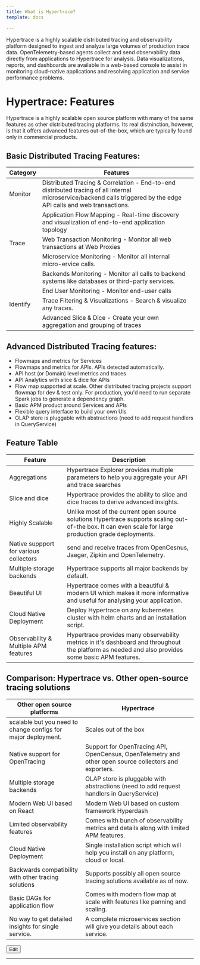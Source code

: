 ```yaml
---
title: What is Hypertrace?
template: docs

---
```

Hypertrace is a highly scalable distributed tracing and observability platform designed to ingest and analyze large volumes of production trace data. OpenTelemetry-based agents collect and send observability data directly from applications to Hypertrace for analysis. Data visualizations, reports, and dashboards are available in a web-based console to assist in monitoring cloud-native applications and resolving application and service performance problems.

# Hypertrace: Features
Hypertrace is a highly scalable open source platform with many of the same features as other distributed tracing platforms. Its real distninction, however, is that it offers advanced features out-of-the-box, which are typically found only in commercial products. 

## Basic Distributed Tracing Features:

| Category | Features                                                                                                                                                            |
| -------- | ------------------------------------------------------------------------------------------------------------------------------------------------------------------- |
| Monitor  | Distributed Tracing & Correlation - End-to-end distributed tracing of all internal microservice/backend calls triggered by the edge API calls and web transactions. |
|          | Application Flow Mapping - Real-time discovery and visualization of end-to-end application topology                                                                 |
| Trace    | Web Transaction Monitoring - Monitor all web transactions at Web Proxies                                                                                            |
|          | Microservice Monitoring - Monitor all internal micro-ervice calls.                                                                                                  |
|          | Backends Monitoring - Monitor all calls to backend systems like databases or third-party services.                                                                  |
|          | End User Monitoring - Monitor end-user calls                                                                                                                        |
| Identify | Trace Filtering & Visualizations - Search & visualize any traces.                                                                                                   |
|          | Advanced Slice & Dice - Create your own aggregation and grouping of traces                                                                                          |

## Advanced Distributed Tracing features:
- Flowmaps and metrics for Services
- Flowmaps and metrics for APIs. APIs detected automatically. 
- API host (or Domain) level metrics and traces
- API Analytics with slice & dice for APIs
- Flow map supported at scale. Other distributed tracing projects support flowmap for dev & test only. For production, you'd need to run separate Spark jobs to generate a dependency graph.
- Basic APM product around Services and APIs
- Flexible query interface to build your own UIs
- OLAP store is pluggable with abstractions (need to add request handlers in QueryService)


## Feature Table
| Feature                                | Description                                                                                                                                            |
| -------------------------------------- | ------------------------------------------------------------------------------------------------------------------------------------------------------ |
| Aggregations                           | Hypertrace Explorer provides multiple parameters to help you aggregate your API and trace searches                                                     |
| Slice and dice                         | Hypertrace provides the ability to slice and dice traces to derive advanced insights.                                                                  |
| Highly Scalable                        | Unlike most of the current open source solutions Hypertrace supports scaling out-of-the box. It can even scale for large production grade deployments. |
| Native suppport for various collectors | send and receive traces from OpenCesnus, Jaeger, Zipkin and OpenTelemetry.                                                                             |
| Multiple storage backends              | Hypertrace supports all major backends by default.                                                                                                     |
| Beautiful UI                           | Hypertrace comes with a beautiful & modern UI which makes it more informative and useful for analysing your application.                               |
| Cloud Native Deployment                | Deploy Hypertrace on any kubernetes cluster with helm charts and an installation script.                                                               |
| Observability & Multiple APM features  | Hypertrace provides many observability metrics in it's dashboard and throughout the platform as needed and also provides some basic APM features.      |


## Comparison: Hypertrace vs. Other open-source tracing solutions
| Other open source platforms                                   | Hypertrace                                                                                             |
| ------------------------------------------------------------- | ------------------------------------------------------------------------------------------------------ |
| scalable but you need to change configs for major deployment. | Scales out of the box                                                                                  |
| Native support for OpenTracing                                | Support for OpenTracing API, OpenCensus, OpenTelemetry and other open source collectors and exporters. |
| Multiple storage backends                                     | OLAP store is pluggable with abstractions (need to add request handlers in QueryService)               |
| Modern Web UI based on React                                  | Modern Web UI based on custom framework Hyperdash                                                      |
| Limited observability features                                | Comes with bunch of observability metrics and details along with limited APM features.                 |
| Cloud Native Deployment                                       | Single installation script which will help you install on any platform, cloud or local.                |
| Backwards compatibility with other tracing solutions          | Supports possibly all open source tracing solutions available as of now.                               |
| Basic DAGs for application flow                               | Comes with modern flow map at scale with features like panning and scaling.                            |
| No way to get detailed insights for single service.           | A complete microservices section will give you details about each service.                             |


<a href="https://github.com/hypertrace/hypertrace-docs-website/tree/master/src/pages/docs/index.md">
<button type="button">Edit</button></a>

***
